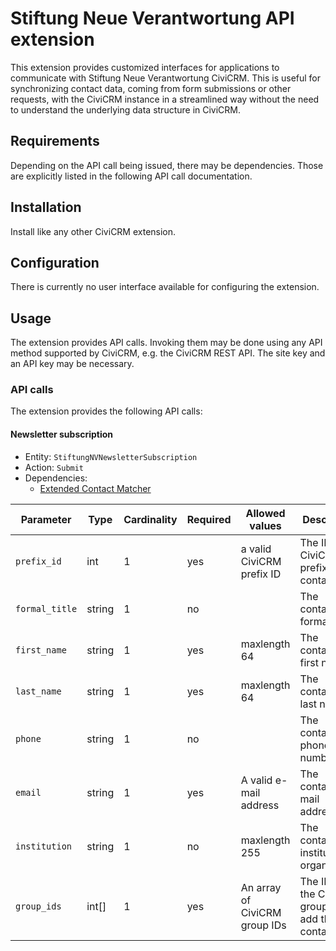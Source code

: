 # Stiftung Neue Verantwortung API extension

This extension provides customized interfaces for applications to communicate
with Stiftung Neue Verantwortung CiviCRM. This is useful for synchronizing
contact data, coming from form submissions or other requests, with the CiviCRM
instance in a streamlined way without the need to understand the underlying data
structure in CiviCRM.

## Requirements

Depending on the API call being issued, there may be dependencies. Those are
explicitly listed in the following API call documentation.

## Installation

Install like any other CiviCRM extension.

## Configuration

There is currently no user interface available for configuring the extension.

## Usage

The extension provides API calls. Invoking them may be done using any API method
supported by CiviCRM, e.g. the CiviCRM REST API. The site key and an API key may
be necessary.

### API calls

The extension provides the following API calls:

#### Newsletter subscription

- Entity: `StiftungNVNewsletterSubscription`
- Action: `Submit`
- Dependencies:
  - [Extended Contact Matcher](https://github.com/systopia/de.systopia.xcm)

| Parameter      | Type   | Cardinality | Required | Allowed values                | Description                                          |
|----------------|--------|-------------|----------|-------------------------------|------------------------------------------------------|
| `prefix_id`    | int    | 1           | yes      | a valid CiviCRM prefix ID     | The ID of the CiviCRM prefix for the contact.        |
| `formal_title` | string | 1           | no       |                               | The contact's formal title.                          |
| `first_name`   | string | 1           | yes      | maxlength 64                  | The contact's first name.                            |
| `last_name`    | string | 1           | yes      | maxlength 64                  | The contact's last name.                             |
| `phone`        | string | 1           | no       |                               | The contact's phone number.                          |
| `email`        | string | 1           | yes      | A valid e-mail address        | The contact's e-mail address.                        |
| `institution`  | string | 1           | no       | maxlength 255                 | The contact's institution or organization.           |
| `group_ids`    | int[]  | 1           | yes      | An array of CiviCRM group IDs | The IDs of the CiviCRM groups to add the contact to. |
